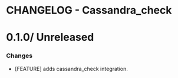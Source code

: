 # CHANGELOG - Cassandra_check

0.1.0/ Unreleased
==================

### Changes

* [FEATURE] adds cassandra_check integration.
